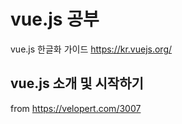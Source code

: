 # vue.js 공부

vue.js 한글화 가이드 https://kr.vuejs.org/

## vue.js 소개 및 시작하기
from https://velopert.com/3007
